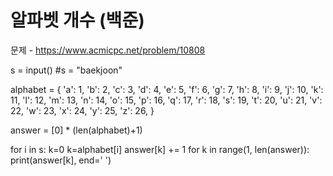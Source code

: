 # 알파벳 개수 (백준)

문제 - https://www.acmicpc.net/problem/10808

s = input()
#s = "baekjoon"    

alphabet = {
    'a': 1,
    'b': 2,
    'c': 3,
    'd': 4,
    'e': 5,
    'f': 6,
    'g': 7,
    'h': 8,
    'i': 9,
    'j': 10,
    'k': 11,
    'l': 12,
    'm': 13,
    'n': 14,
    'o': 15,
    'p': 16,
    'q': 17,
    'r': 18,
    's': 19,
    't': 20,
    'u': 21,
    'v': 22,
    'w': 23,
    'x': 24,
    'y': 25,
    'z': 26,
    }

answer = [0] * (len(alphabet)+1)

for i in s:
    k=0
    k=alphabet[i]
    answer[k] += 1
for k in range(1, len(answer)):
    print(answer[k], end=' ')
